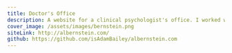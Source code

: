 ```yaml
---
title: Doctor's Office
description: A website for a clinical psychologist's office. I worked with the client to meet the needs of his office while incorporating his hobby of photography Written using bootstrap/jQuery and just enough PHP for basic templating.
cover_image: /assets/images/bernstein.png
siteLink: http://albernstein.com/
github: https://github.com/isAdamBailey/albernstein.com
---
```

